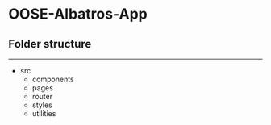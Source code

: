 # OOSE-Albatros-App

## Folder structure
---
- src
  - components
  - pages
  - router
  - styles
  - utilities